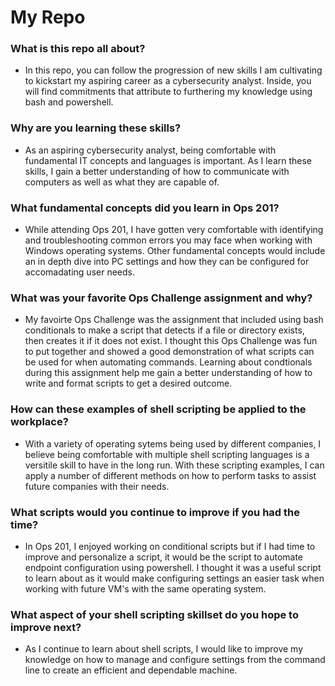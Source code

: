 # My Repo

### What is this repo all about?
- In this repo, you can follow the progression of new skills I am cultivating to kickstart my aspiring career as a cybersecurity analyst.  Inside, you will find commitments that attribute to furthering my knowledge using bash and powershell.   

### Why are you learning these skills?
- As an aspiring cybersecurity analyst, being comfortable with fundamental IT concepts and languages is important. As I learn these skills, I gain a better understanding of how to communicate with computers as well as what they are capable of.   

### What fundamental concepts did you learn in Ops 201?
- While attending Ops 201, I have gotten very comfortable with identifying and troubleshooting common errors you may face when working with Windows operating systems. Other fundamental concepts would include an in depth dive into PC settings and how they can be configured for accomadating user needs.  

### What was your favorite Ops Challenge assignment and why?
- My favoirte Ops Challenge was the assignment that included using bash conditionals to make a script that detects if a file or directory exists, then creates it if it does not exist.  I thought this Ops Challenge was fun to put together and showed a good demonstration of what scripts can be used for when automating commands.  Learning about condtionals during this assignment help me gain a better understanding of how to write and format scripts to get a desired outcome. 

### How can these examples of shell scripting be applied to the workplace?
- With a variety of operating sytems being used by different companies, I believe being comfortable with multiple shell scripting languages is a versitile skill to have in the long run.  With these scripting examples, I can apply a number of different methods on how to perform tasks to assist future companies with their needs. 

### What scripts would you continue to improve if you had the time?
- In Ops 201, I enjoyed working on conditional scripts but if I had time to improve and personalize a script, it would be the script to automate endpoint configuration using powershell.  I thought it was a useful script to learn about as it would make configuring settings an easier task when working with future VM's with the same operating system. 

### What aspect of your shell scripting skillset do you hope to improve next?
- As I continue to learn about shell scripts, I would like to improve my knowledge on how to manage and configure settings from the command line to create an efficient and dependable machine.  
